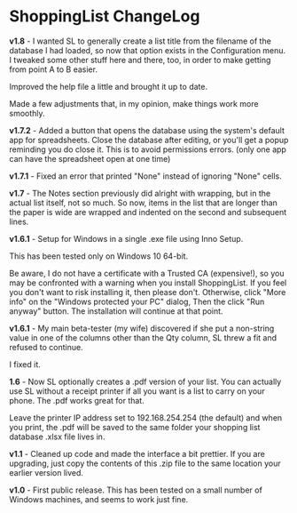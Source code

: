 # ShoppingList ChangeLog

**v1.8** - I wanted SL to generally create a list title from the filename of the database I had loaded, so now that option exists in the Configuration menu.  I tweaked some other stuff here and there, too, in order to make getting from point A to B easier.

Improved the help file a little and brought it up to date.

Made a few adjustments that, in my opinion, make things work more smoothly.

**v1.7.2** - Added a button that opens the database using the system's default app for spreadsheets. Close the database after editing, or you'll get a popup reminding you do close it. This is to avoid permissions errors. (only one app can have the spreadsheet open at one time)

**v1.7.1** - Fixed an error that printed "None" instead of ignoring "None" cells.

**v1.7** - The Notes section previously did alright with wrapping, but in the actual list itself, not so much. So now, items in the list that are longer than the paper is wide are wrapped and indented on the second and subsequent lines.

**v1.6.1** - Setup for Windows in a single .exe file using Inno Setup.

This has been tested only on Windows 10 64-bit.

Be aware, I do not have a certificate with a Trusted CA (expensive!), so you may be confronted with a warning when you install ShoppingList. If you feel you don't want to risk installing it, then please don't. Otherwise, click "More info" on the "Windows protected your PC" dialog, Then the click "Run anyway" button. The installation will continue at that point.

**v1.6.1** - My main beta-tester (my wife) discovered if she put a non-string value in one of the columns other than the Qty column, SL threw a fit and refused to continue.

I fixed it.

**1.6** - Now SL optionally creates a .pdf version of your list. You can actually use SL without a receipt printer if all you want is a list to carry on your phone. The .pdf works great for that.

Leave the printer IP address set to 192.168.254.254 (the default) and when you print, the .pdf will be saved to the same folder your shopping list database .xlsx file lives in.

**v1.1** - Cleaned up code and made the interface a bit prettier.
If you are upgrading, just copy the contents of this .zip file to the same location your earlier version lived.

**v1.0** - First public release.  This has been tested on a small number of Windows machines, and seems to work just fine.